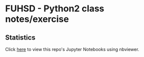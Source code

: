 # FUHSD - Python2 class notes/exercise

## Statistics

Click [here](https://nbviewer.jupyter.org/github/Sudhakar7777777/fuhsd-python2/tree/master/Sudhakar/) to view this repo's Jupyter Notebooks using nbviewer.
